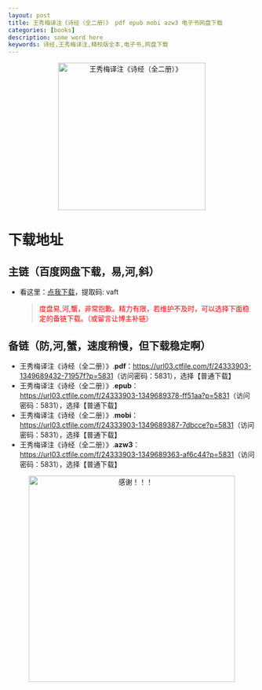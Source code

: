 ```yaml
---
layout: post
title: 王秀梅译注《诗经（全二册）》 pdf epub mobi azw3 电子书网盘下载
categories: [books]
description: some word here
keywords: 诗经,王秀梅译注,精校版全本,电子书,网盘下载
---
```


<div align="center"><img src="https://qweree.cn/wp-content/uploads/2024/08/shi-jing-tuya.jpg" alt="王秀梅译注《诗经（全二册）》" width="300px" height="auto"></div>

# 下载地址

## 主链（百度网盘下载，易,河,斜）

- 看这里：[点我下载](https://pan.baidu.com/s/1iMXUbSbtZQZjDcqDmnWUyw?pwd=vaft)，提取码: vaft

  > <p style="color:red" >度盘易,河,蟹，非常抱歉。精力有限，若维护不及时，可以选择下面稳定的备链下载。（或留言让博主补链）</p>

## 备链（防,河,蟹，速度稍慢，但下载稳定啊）

- 王秀梅译注《诗经（全二册）》.**pdf**：<https://url03.ctfile.com/f/24333903-1349689432-71957f?p=5831>（访问密码：5831），选择【普通下载】
- 王秀梅译注《诗经（全二册）》.**epub**：<https://url03.ctfile.com/f/24333903-1349689378-ff51aa?p=5831>（访问密码：5831），选择【普通下载】
- 王秀梅译注《诗经（全二册）》.**mobi**：<https://url03.ctfile.com/f/24333903-1349689387-7dbcce?p=5831>（访问密码：5831），选择【普通下载】
- 王秀梅译注《诗经（全二册）》.**azw3**：<https://url03.ctfile.com/f/24333903-1349689363-af6c44?p=5831>（访问密码：5831），选择【普通下载】

<div align="center"><img src="https://pic.imgdb.cn/item/661246bf68eb935713c7f81c.gif" alt="感谢！！！" width="420px" height="auto"/></div>
